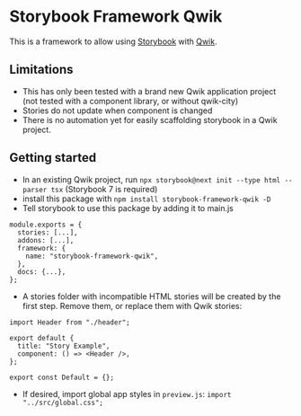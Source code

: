 # Storybook Framework Qwik

This is a framework to allow using [Storybook](https://storybook.js.org/) with [Qwik](https://qwik.builder.io/).

## Limitations

- This has only been tested with a brand new Qwik application project (not tested with a component library, or without qwik-city)
- Stories do not update when component is changed
- There is no automation yet for easily scaffolding storybook in a Qwik project.


## Getting started
* In an existing Qwik project, run `npx storybook@next init --type html --parser tsx` (Storybook 7 is required)
* install this package with `npm install storybook-framework-qwik -D`
* Tell storybook to use this package by adding it to main.js

```
module.exports = {
  stories: [...],
  addons: [...],
  framework: {
    name: "storybook-framework-qwik",
  },
  docs: {...},
};

```
* A stories folder with incompatible HTML stories will be created by the first step. Remove them, or replace them with Qwik stories:
```
import Header from "./header";

export default {
  title: "Story Example",
  component: () => <Header />,
};

export const Default = {};
```
* If desired, import global app styles in `preview.js`: `import "../src/global.css";`
